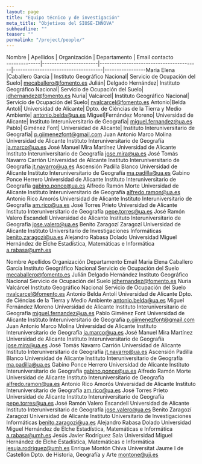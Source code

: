 ```yaml
---
layout: page
title: "Equipo técnico y de investigación"
meta_title: "Objetivos del SIOSE-INNOVA"
subheadline: ""
teaser: ""
permalink: "/project/people/"
---
```



Nombre | Apellidos | Organización | Departamento   | Email contacto  
--------------|-----------------------|-----------------------------------------|-------------------------------------|-----------------Maria Elena   |Caballero García       | Instituto Geográfico Nacional| Servicio de Ocupación del Suelo| mecaballero@fomento.es
Julián| Delgado Hernández| Instituto Geográfico Nacional| Servicio de Ocupación del Suelo| jdhernandez@fomento.es
Nuria| Valcárcel| Instituto Geográfico Nacional| Servicio de Ocupación del Suelo| nvalcarcel@fomento.es
Antonio|Belda Antolí| Universidad de Alicante| Dpto. de Ciéncias de la Tierra y Medio Ambiente| antonio.belda@ua.es
Miguel|Fernández Moreno| Universidad de Alicante| Instituto Interuniversitario de Geografía| miguel.fernandez@ua.es
Pablo| Giménez Font| Universidad de Alicante| Instituto Interuniversitario de Geografía| p.giimenezfont@gmail.com
Juan Antonio
Marco Molina
Universidad de Alicante
Instituto Interuniversitario de Geografía
ja.marco@ua.es
José Manuel
Mira Martínez
Universidad de Alicante
Instituto Interuniversitario de Geografía
jose.mira@ua.es
José Tomás
Navarro Carrión
Universidad de Alicante
Instituto Interuniversitario de Geografía
jt.navarro@ua.es
Ascensión
Padilla Blanco
Universidad de Alicante
Instituto Interuniversitario de Geografía
ma.padilla@ua.es
Gabino
Ponce Herrero
Universidad de Alicante
Instituto Interuniversitario de Geografía
gabino.ponce@ua.es
Alfredo
Ramón Morte
Universidad de Alicante
Instituto Interuniversitario de Geografía
alfredo.ramon@ua.es
Antonio
Rico Amorós
Universidad de Alicante
Instituto Interuniversitario de Geografía
am.rico@ua.es
José
Torres Prieto
Universidad de Alicante
Instituto Interuniversitario de Geografía
pepe.torres@ua.es
José Ramón
Valero Escandell
Universidad de Alicante
Instituto Interuniversitario de Geografía
jose.valero@ua.es
Benito
Zaragozí Zaragozí
Universidad de Alicante
Instituto Universitario de Investigaciones Informáticas
benito.zaragozi@ua.es
Alejandro
Rabasa Dolado
Universidad Miguel Hernández de Elche
Estadística, Matemáticas e Informática
a.rabasa@umh.es

Nombre
Apellidos
Organización
Departamento
Email
Maria Elena
Caballero García
Instituto Geográfico Nacional
Servicio de Ocupación del Suelo
mecaballero@fomento.es
Julián
Delgado Hernández
Instituto Geográfico Nacional
Servicio de Ocupación del Suelo
jdhernandez@fomento.es
Nuria
Valcárcel
Instituto Geográfico Nacional
Servicio de Ocupación del Suelo
nvalcarcel@fomento.es
Antonio
Belda Antolí
Universidad de Alicante
Dpto. de Ciéncias de la Tierra y Medio Ambiente
antonio.belda@ua.es
Miguel
Fernández Moreno
Universidad de Alicante
Instituto Interuniversitario de Geografía
miguel.fernandez@ua.es
Pablo
Giménez Font
Universidad de Alicante
Instituto Interuniversitario de Geografía
p.giimenezfont@gmail.com
Juan Antonio
Marco Molina
Universidad de Alicante
Instituto Interuniversitario de Geografía
ja.marco@ua.es
José Manuel
Mira Martínez
Universidad de Alicante
Instituto Interuniversitario de Geografía
jose.mira@ua.es
José Tomás
Navarro Carrión
Universidad de Alicante
Instituto Interuniversitario de Geografía
jt.navarro@ua.es
Ascensión
Padilla Blanco
Universidad de Alicante
Instituto Interuniversitario de Geografía
ma.padilla@ua.es
Gabino
Ponce Herrero
Universidad de Alicante
Instituto Interuniversitario de Geografía
gabino.ponce@ua.es
Alfredo
Ramón Morte
Universidad de Alicante
Instituto Interuniversitario de Geografía
alfredo.ramon@ua.es
Antonio
Rico Amorós
Universidad de Alicante
Instituto Interuniversitario de Geografía
am.rico@ua.es
José
Torres Prieto
Universidad de Alicante
Instituto Interuniversitario de Geografía
pepe.torres@ua.es
José Ramón
Valero Escandell
Universidad de Alicante
Instituto Interuniversitario de Geografía
jose.valero@ua.es
Benito
Zaragozí Zaragozí
Universidad de Alicante
Instituto Universitario de Investigaciones Informáticas
benito.zaragozi@ua.es
Alejandro
Rabasa Dolado
Universidad Miguel Hernández de Elche
Estadística, Matemáticas e Informática
a.rabasa@umh.es
Jesús Javier
Rodríguez Sala
Universidad Miguel Hernández de Elche
Estadística, Matemáticas e Informática
jesuja.rodriguez@umh.es
Enrique
Montón Chiva
Universitat Jaume I de Castellón
Dpto. de Historia, Geografía y Arte
montone@uji.es


